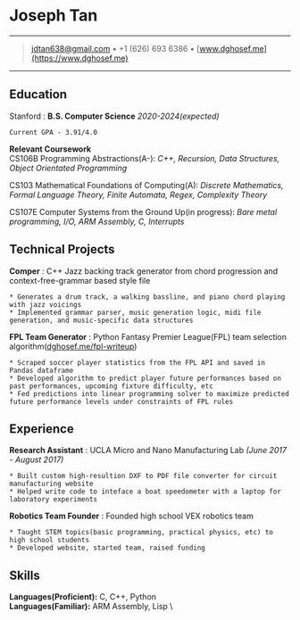Joseph Tan
============

----

> <jdtan638@gmail.com> • +1 (626) 693 6386 • [www.dghosef.me](https://www.dghosef.me)

----

Education
---------

Stanford
:   **B.S. Computer Science** *2020-2024(expected)*

    Current GPA - 3.91/4.0

**Relevant Coursework** \
CS106B Programming Abstractions(A-): *C++, Recursion, Data Structures, Object Orientated Programming*

CS103 Mathematical Foundations of Computing(A): *Discrete Mathematics, Formal Language Theory, Finite Automata, Regex, Complexity Theory*

CS107E Computer Systems from the Ground Up(in progress): *Bare metal programming, I/O, ARM Assembly, C, Interrupts*

Technical Projects
----------

**Comper**
:   C++ Jazz backing track generator from chord progression and context-free-grammar based style file

	* Generates a drum track, a walking bassline, and piano chord playing with jazz voicings
	* Implemented grammar parser, music generation logic, midi file generation, and music-specific data structures

**FPL Team Generator**
:   Python Fantasy Premier League(FPL) team selection algorithm([dghosef.me/fpl-writeup](https://dghosef.me/fpl-writeup))

    * Scraped soccer player statistics from the FPL API and saved in Pandas dataframe
    * Developed algorithm to predict player future performances based on past performances, upcoming fixture difficulty, etc
	* Fed predictions into linear programming solver to maximize predicted future performance levels under constraints of FPL rules

Experience
--------------------

**Research Assistant**
: UCLA Micro and Nano Manufacturing Lab *(June 2017 - August 2017)*

    * Built custom high-resultion DXF to PDF file converter for circuit manufacturing website
	* Helped write code to inteface a boat speedometer with a laptop for laboratory experiments

**Robotics Team Founder**
: Founded high school VEX robotics team

    * Taught STEM topics(basic programming, practical physics, etc) to high school students
	* Developed website, started team, raised funding

Skills
--------------------
**Languages(Proficient):** C, C++, Python \
**Languages(Familiar):** ARM Assembly, Lisp \